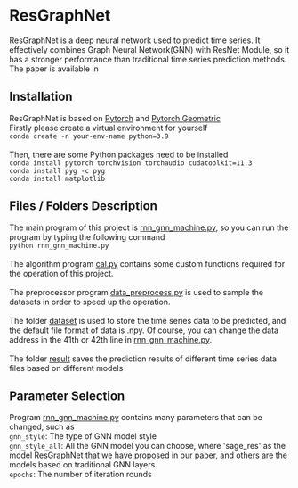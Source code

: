 # ResGraphNet
ResGraphNet is a deep neural network used to predict time series. It effectively combines Graph Neural Network(GNN) with ResNet Module, so it has a stronger performance than traditional time series prediction methods.<br>
The paper is available in <br>

## Installation
ResGraphNet is based on [Pytorch](https://pytorch.org/docs/stable/index.html) and [Pytorch Geometric](https://pytorch-geometric.readthedocs.io/en/latest/index.html)<br>
Firstly please create a virtual environment for yourself<br>
`conda create -n your-env-name python=3.9`<br><br>
Then, there are some Python packages need to be installed<br>
`conda install pytorch torchvision torchaudio cudatoolkit=11.3`<br>
`conda install pyg -c pyg`<br>
`conda install matplotlib`<br>

## Files / Folders Description
The main program of this project is [rnn_gnn_machine.py](https://github.com/czw1296924847/ResGraphNet/blob/main/rnn_gnn_machine.py), so you can run the program by typing the following command<br>
`python rnn_gnn_machine.py`<br><br>
The algorithm program [cal.py]() contains some custom functions required for the operation of this project.<br><br>
The preprocessor program [data_preprocess.py]() is used to sample the datasets in order to speed up the operation.<br><br>
The folder [dataset](https://github.com/czw1296924847/ResGraphNet/tree/main/datasets) is used to store the time series data to be predicted, and the default file format of data is .npy. Of course, you can change the data address in the 41th or 42th line in [rnn_gnn_machine.py](https://github.com/czw1296924847/ResGraphNet/blob/main/rnn_gnn_machine.py).<br><br>
The folder [result]() saves the prediction results of different time series data files based on different models

## Parameter Selection
Program [rnn_gnn_machine.py](https://github.com/czw1296924847/ResGraphNet/blob/main/rnn_gnn_machine.py) contains many parameters that can be changed, such as<br>
`gnn_style`: The type of GNN model style<br>
`gnn_style_all`: All the GNN model you can choose, where 'sage_res' as the model ResGraphNet that we have proposed in our paper, and others are the models based on traditional GNN layers<br>
`epochs`: The number of iteration rounds<br>

